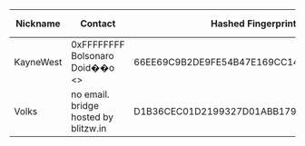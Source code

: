 | Nickname |  Contact | Hashed Fingerprint	| Running | Flags | Last Seen | First Seen | Last Restarted | Advertised Bandwidth | Platform | Version | Version Status | Recommended Version | BridgeDB Distributor | OR Addresses | Transports | BlockList |
|---|---|---|---|---|---|---|---|---|---|---|---|---|---|---|---|---|
|KayneWest | 0xFFFFFFFF  Bolsonaro Doid��o <> | 66EE69C9B2DE9FE54B47E169CC14C1AE3F08B6CF | true | Running, V2Dir, Valid | 2025-10-30 03:18:29 | 2025-10-30 02:18:23 | 2025-10-30 02:03:56 | 982016 | Tor 0.4.8.17 on Linux | 0.4.8.17 | recommended | true | email | 10.104.178.209:59400, [fd9f:2e19:3bcf::fe:c499]:59400 |  | |
|Volks | no email. bridge hosted by blitzw.in | D1B36CEC01D2199327D01ABB179AD9EA98E67205 | true | Running, V2Dir, Valid | 2025-10-30 03:18:29 | 2025-10-30 02:48:29 | 2025-10-30 02:29:20 | 0 | Tor 0.4.8.14 on Linux | 0.4.8.14 | recommended | true | N/A | 10.165.227.12:60075 | obfs4 | |
